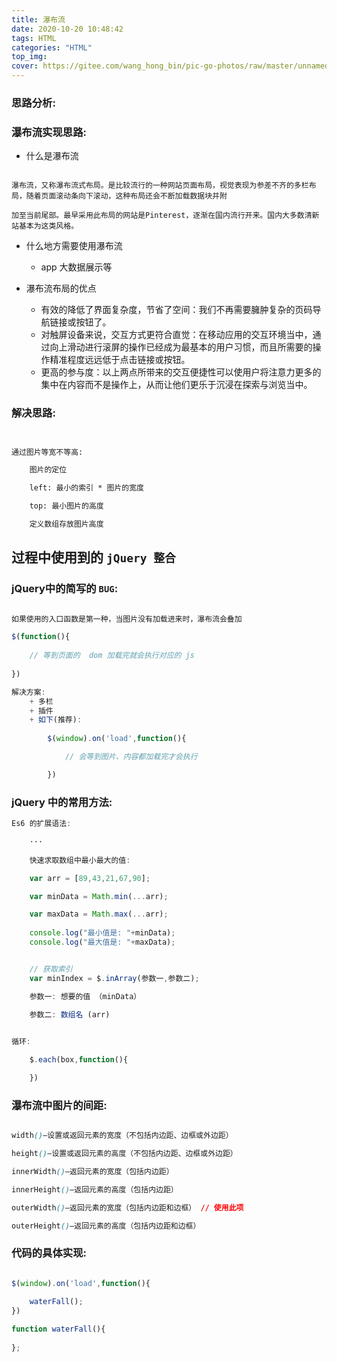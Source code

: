 ```yaml
---
title: 瀑布流
date: 2020-10-20 10:48:42
tags: HTML
categories: "HTML"
top_img:
cover: https://gitee.com/wang_hong_bin/pic-go-photos/raw/master/unnamed.jpg
---
```


### 思路分析:



### 瀑布流实现思路:

+ 什么是瀑布流
<!-- more -->

  ```text
  
  瀑布流，又称瀑布流式布局。是比较流行的一种网站页面布局，视觉表现为参差不齐的多栏布局，随着页面滚动条向下滚动，这种布局还会不断加载数据块并附
  
  加至当前尾部。最早采用此布局的网站是Pinterest，逐渐在国内流行开来。国内大多数清新站基本为这类风格。
  
  ```

  

+ 什么地方需要使用瀑布流

  + app 大数据展示等



+ 瀑布流布局的优点
  + 有效的降低了界面复杂度，节省了空间：我们不再需要臃肿复杂的页码导航链接或按钮了。
  + 对触屏设备来说，交互方式更符合直觉：在移动应用的交互环境当中，通过向上滑动进行滚屏的操作已经成为最基本的用户习惯，而且所需要的操作精准程度远远低于点击链接或按钮。
  + 更高的参与度：以上两点所带来的交互便捷性可以使用户将注意力更多的集中在内容而不是操作上，从而让他们更乐于沉浸在探索与浏览当中。

### 解决思路:

```html


通过图片等宽不等高:

    图片的定位

    left: 最小的索引 * 图片的宽度

    top: 最小图片的高度

    定义数组存放图片高度


```

## 过程中使用到的 `jQuery 整合`



### jQuery中的简写的 `BUG`:

```javascript

如果使用的入口函数是第一种，当图片没有加载进来时，瀑布流会叠加

$(function(){
    
    // 等到页面的  dom 加载完就会执行对应的 js
    
})

解决方案:
    + 多栏
    + 插件
    + 如下(推荐):
       
    	$(window).on('load',function(){

            // 会等到图片、内容都加载完才会执行

        })

```



### jQuery 中的常用方法:

```javascript
Es6 的扩展语法:

	···
    
    快速求取数组中最小最大的值:

    var arr = [89,43,21,67,90]; 

	var minData = Math.min(...arr);

	var maxData = Math.max(...arr);
    
	console.log("最小值是: "+minData);
	console.log("最大值是: "+maxData);


    // 获取索引
    var minIndex = $.inArray(参数一,参数二);

	参数一: 想要的值 （minData）
    
    参数二: 数组名 (arr)

```

```javascript

循环:

    $.each(box,function(){

    })

```



### 瀑布流中图片的间距:

```css

width()—设置或返回元素的宽度（不包括内边距、边框或外边距）

height()—设置或返回元素的高度（不包括内边距、边框或外边距）

innerWidth()—返回元素的宽度（包括内边距）

innerHeight()—返回元素的高度（包括内边距）

outerWidth()—返回元素的宽度（包括内边距和边框） // 使用此项

outerHeight()—返回元素的高度（包括内边距和边框）

```



### 代码的具体实现:

```javascript

$(window).on('load',function(){
   
    waterFall();
})

function waterFall(){
    
};
```

